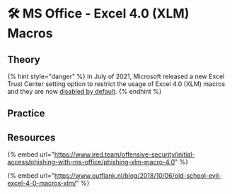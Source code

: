 # 🛠️ MS Office - Excel 4.0 (XLM) Macros

## Theory

{% hint style="danger" %}
In July of 2021, Microsoft released a new Excel Trust Center setting option to restrict the usage of Excel 4.0 (XLM) macros and they are now [disabled by default](https://techcommunity.microsoft.com/blog/excelblog/excel-4-0-xlm-macros-now-restricted-by-default-for-customer-protection/3057905).
{% endhint %}

## Practice

## Resources

{% embed url="https://www.ired.team/offensive-security/initial-access/phishing-with-ms-office/phishing-xlm-macro-4.0" %}

{% embed url="https://www.outflank.nl/blog/2018/10/06/old-school-evil-excel-4-0-macros-xlm/" %}
